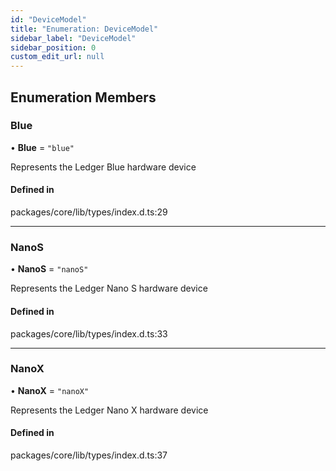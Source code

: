 ```yaml
---
id: "DeviceModel"
title: "Enumeration: DeviceModel"
sidebar_label: "DeviceModel"
sidebar_position: 0
custom_edit_url: null
---
```


## Enumeration Members

### Blue

• **Blue** = ``"blue"``

Represents the Ledger Blue hardware device

#### Defined in

packages/core/lib/types/index.d.ts:29

___

### NanoS

• **NanoS** = ``"nanoS"``

Represents the Ledger Nano S hardware device

#### Defined in

packages/core/lib/types/index.d.ts:33

___

### NanoX

• **NanoX** = ``"nanoX"``

Represents the Ledger Nano X hardware device

#### Defined in

packages/core/lib/types/index.d.ts:37
